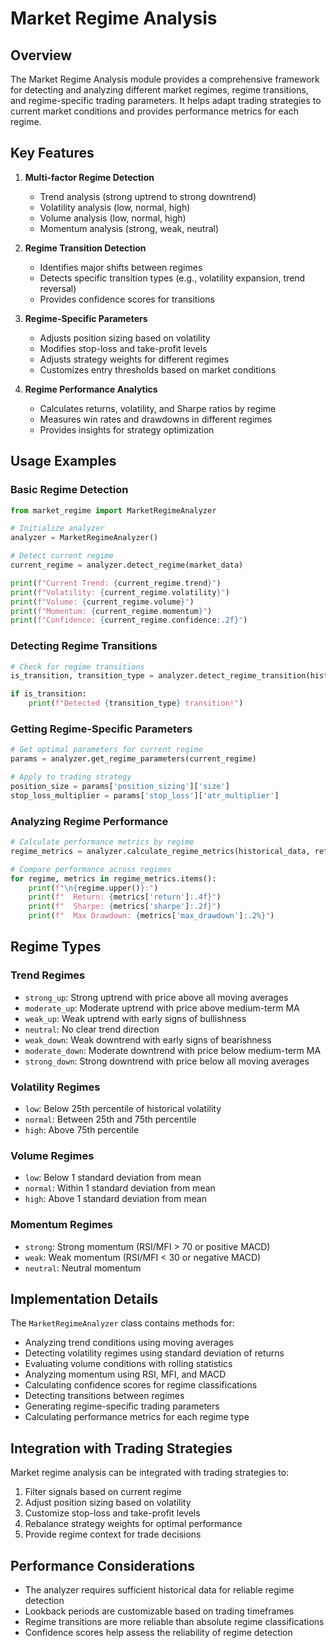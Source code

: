 # Market Regime Analysis

## Overview

The Market Regime Analysis module provides a comprehensive framework for detecting and analyzing different market regimes, regime transitions, and regime-specific trading parameters. It helps adapt trading strategies to current market conditions and provides performance metrics for each regime.

## Key Features

1. **Multi-factor Regime Detection**
   - Trend analysis (strong uptrend to strong downtrend)
   - Volatility analysis (low, normal, high)
   - Volume analysis (low, normal, high)
   - Momentum analysis (strong, weak, neutral)

2. **Regime Transition Detection**
   - Identifies major shifts between regimes
   - Detects specific transition types (e.g., volatility expansion, trend reversal)
   - Provides confidence scores for transitions

3. **Regime-Specific Parameters**
   - Adjusts position sizing based on volatility
   - Modifies stop-loss and take-profit levels
   - Adjusts strategy weights for different regimes
   - Customizes entry thresholds based on market conditions

4. **Regime Performance Analytics**
   - Calculates returns, volatility, and Sharpe ratios by regime
   - Measures win rates and drawdowns in different regimes
   - Provides insights for strategy optimization

## Usage Examples

### Basic Regime Detection

```python
from market_regime import MarketRegimeAnalyzer

# Initialize analyzer
analyzer = MarketRegimeAnalyzer()

# Detect current regime
current_regime = analyzer.detect_regime(market_data)

print(f"Current Trend: {current_regime.trend}")
print(f"Volatility: {current_regime.volatility}")
print(f"Volume: {current_regime.volume}")
print(f"Momentum: {current_regime.momentum}")
print(f"Confidence: {current_regime.confidence:.2f}")
```

### Detecting Regime Transitions

```python
# Check for regime transitions
is_transition, transition_type = analyzer.detect_regime_transition(historical_data)

if is_transition:
    print(f"Detected {transition_type} transition!")
```

### Getting Regime-Specific Parameters

```python
# Get optimal parameters for current regime
params = analyzer.get_regime_parameters(current_regime)

# Apply to trading strategy
position_size = params['position_sizing']['size']
stop_loss_multiplier = params['stop_loss']['atr_multiplier']
```

### Analyzing Regime Performance

```python
# Calculate performance metrics by regime
regime_metrics = analyzer.calculate_regime_metrics(historical_data, returns)

# Compare performance across regimes
for regime, metrics in regime_metrics.items():
    print(f"\n{regime.upper()}:")
    print(f"  Return: {metrics['return']:.4f}")
    print(f"  Sharpe: {metrics['sharpe']:.2f}")
    print(f"  Max Drawdown: {metrics['max_drawdown']:.2%}")
```

## Regime Types

### Trend Regimes
- `strong_up`: Strong uptrend with price above all moving averages
- `moderate_up`: Moderate uptrend with price above medium-term MA
- `weak_up`: Weak uptrend with early signs of bullishness
- `neutral`: No clear trend direction
- `weak_down`: Weak downtrend with early signs of bearishness
- `moderate_down`: Moderate downtrend with price below medium-term MA
- `strong_down`: Strong downtrend with price below all moving averages

### Volatility Regimes
- `low`: Below 25th percentile of historical volatility
- `normal`: Between 25th and 75th percentile
- `high`: Above 75th percentile

### Volume Regimes
- `low`: Below 1 standard deviation from mean
- `normal`: Within 1 standard deviation from mean
- `high`: Above 1 standard deviation from mean

### Momentum Regimes
- `strong`: Strong momentum (RSI/MFI > 70 or positive MACD)
- `weak`: Weak momentum (RSI/MFI < 30 or negative MACD)
- `neutral`: Neutral momentum

## Implementation Details

The `MarketRegimeAnalyzer` class contains methods for:
- Analyzing trend conditions using moving averages
- Detecting volatility regimes using standard deviation of returns
- Evaluating volume conditions with rolling statistics
- Analyzing momentum using RSI, MFI, and MACD
- Calculating confidence scores for regime classifications
- Detecting transitions between regimes
- Generating regime-specific trading parameters
- Calculating performance metrics for each regime type

## Integration with Trading Strategies

Market regime analysis can be integrated with trading strategies to:
1. Filter signals based on current regime
2. Adjust position sizing based on volatility
3. Customize stop-loss and take-profit levels
4. Rebalance strategy weights for optimal performance
5. Provide regime context for trade decisions

## Performance Considerations

- The analyzer requires sufficient historical data for reliable regime detection
- Lookback periods are customizable based on trading timeframes
- Regime transitions are more reliable than absolute regime classifications
- Confidence scores help assess the reliability of regime detection
